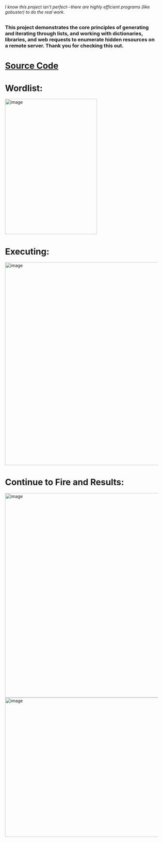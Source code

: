 ###### I know this project isn't perfect--there are highly efficient programs (like gobuster) to do the real work. 
### This project demonstrates the core principles of generating and iterating through lists, and working with dictionaries, libraries, and web requests to enumerate hidden resources on a remote server. Thank you for checking this out.   
# [Source Code](https://github.com/Zimmer-Sec/Coding-Projects/blob/main/DirbusterPOC/zimmer_buster.py)   


# Wordlist:  
<img width="303" height="445" alt="image" src="https://github.com/user-attachments/assets/2a4b0145-8633-4d04-8c36-a52a57682823" />      
   
# Executing:  
<img width="1107" height="667" alt="image" src="https://github.com/user-attachments/assets/98edff2a-89f0-4ab7-b3de-ee8b58b51af4" />    

    
# Continue to Fire and Results:   
<img width="1044" height="672" alt="image" src="https://github.com/user-attachments/assets/a5bcf275-dc9e-4991-8908-6f0dc3165fac" />
<img width="1112" height="458" alt="image" src="https://github.com/user-attachments/assets/944eb70a-6629-40c6-8658-30e50045654a" />
